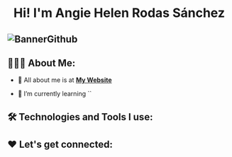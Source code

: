 <h1 align="center">Hi! I'm Angie Helen Rodas Sánchez</h1>


![BannerGithub](https://github.com/user-attachments/assets/6e04fd8c-7019-4c0d-b265-200e6755c750)
----

## 👩🏾‍💻 About Me:

- 👩 All about me is at **[My Website]()**


- 🌱 I’m currently learning ``


## 🛠️ Technologies and Tools I use:


## ❤️ Let's get connected:

